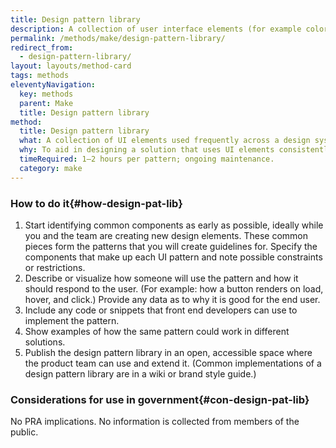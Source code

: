 ```yaml
---
title: Design pattern library
description: A collection of user interface elements (for example colors, icons, and buttons) used frequently across a website or service, consisting of the base patterns and helpful information about how to use them.
permalink: /methods/make/design-pattern-library/
redirect_from:
  - design-pattern-library/
layout: layouts/method-card
tags: methods
eleventyNavigation:
  key: methods
  parent: Make
  title: Design pattern library
method:
  title: Design pattern library
  what: A collection of UI elements used frequently across a design system, consisting of the base patterns and helpful information about how to use them.
  why: To aid in designing a solution that uses UI elements consistently. Maintaining a set of approved, reusable patterns makes it easier to produce new features or make updates to the current solution.
  timeRequired: 1–2 hours per pattern; ongoing maintenance.
  category: make
---
```


### How to do it{#how-design-pat-lib}

1. Start identifying common components as early as possible, ideally while you and the team are creating new design elements. These common pieces form the patterns that you will create guidelines for. Specify the components that make up each UI pattern and note possible constraints or restrictions.
1. Describe or visualize how someone will use the pattern and how it should respond to the user. (For example: how a button renders on load, hover, and click.) Provide any data as to why it is good for the end user.
1. Include any code or snippets that front end developers can use to implement the pattern.
1. Show examples of how the same pattern could work in different solutions.
1. Publish the design pattern library in an open, accessible space where the product team can use and extend it. (Common implementations of a design pattern library are in a wiki or brand style guide.)

<section class="method--section method--section--government-considerations" markdown="1" >

### Considerations for use in government{#con-design-pat-lib}

No PRA implications. No information is collected from members of the public.
</section>
